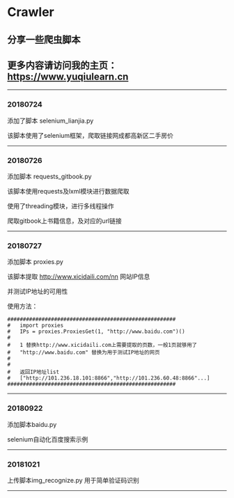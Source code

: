 # Crawler
## 分享一些爬虫脚本

## 更多内容请访问我的主页： https://www.yuqiulearn.cn

----------------------------------------------------------
### 20180724

添加了脚本 selenium_lianjia.py

该脚本使用了selenium框架，爬取链接网成都高新区二手房价


----------------------------------------------------------
### 20180726

添加脚本 requests_gitbook.py

该脚本使用requests及lxml模块进行数据爬取

使用了threading模块，进行多线程操作

爬取gitbook上书籍信息，及对应的url链接

----------------------------------------------------------
### 20180727

添加脚本 proxies.py

该脚本提取 http://www.xicidaili.com/nn 网站IP信息

并测试IP地址的可用性

使用方法：

	###################################################### 
    #   import proxies
    #   IPs = proxies.ProxiesGet(1, "http://www.baidu.com")()
	#
    #	1 替换http://www.xicidaili.com上需要提取的页数，一般1页就够用了
	#	"http://www.baidu.com" 替换为用于测试IP地址的网页
    #	
    #
    # 	返回IP地址list
    #   ["http://101.236.18.101:8866","http://101.236.60.48:8866"...]
	######################################################

----------------------------------------------------------
### 20180922

添加脚本baidu.py

selenium自动化百度搜索示例

----------------------------------------------------------
### 20181021

上传脚本img_recognize.py
用于简单验证码识别

----------------------------------------------------------
